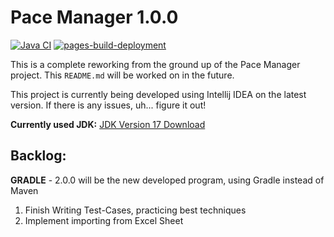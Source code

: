# Pace Manager 1.0.0

[![Java CI](https://github.com/LittleTealeaf/paceManager/actions/workflows/maven.yml/badge.svg)](https://github.com/LittleTealeaf/paceManager/actions/workflows/maven.yml) [![pages-build-deployment](https://github.com/LittleTealeaf/paceManager/actions/workflows/pages/pages-build-deployment/badge.svg)](https://github.com/LittleTealeaf/paceManager/actions/workflows/pages/pages-build-deployment)

<p>This is a complete reworking from the ground up of the Pace Manager project.
This <code>README.md</code> will be worked on in the future.</p>
<p>This project is currently being developed using Intellij IDEA on the latest version.
If there is any issues, uh... figure it out!</p>


**Currently used JDK:** [JDK Version 17 Download](https://www.oracle.com/java/technologies/downloads/)

## Backlog:

**GRADLE** - 2.0.0 will be the new developed program, using Gradle instead of Maven

1. Finish Writing Test-Cases, practicing best techniques
2. Implement importing from Excel Sheet
